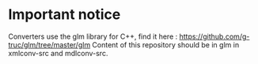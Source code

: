 # Important notice

Converters use the glm library for C++, find it here : https://github.com/g-truc/glm/tree/master/glm
Content of this repository should be in glm in xmlconv-src and mdlconv-src.
